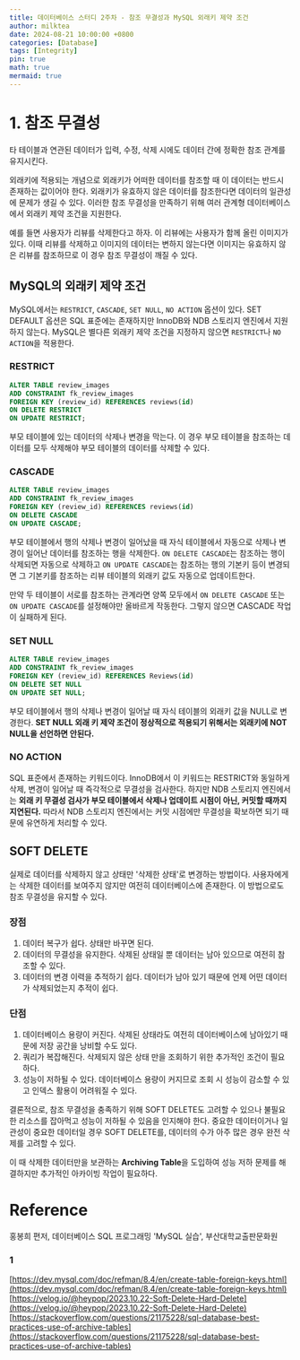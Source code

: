 ```yaml
---
title: 데이터베이스 스터디 2주차 - 참조 무결성과 MySQL 외래키 제약 조건
author: milktea
date: 2024-08-21 10:00:00 +0800
categories: [Database]
tags: [Integrity]
pin: true
math: true
mermaid: true
---
```


# 1. 참조 무결성
타 테이블과 연관된 데이터가 입력, 수정, 삭제 시에도 데이터 간에 정확한 참조 관계를 유지시킨다.

외래키에 적용되는 개념으로 외래키가 어떠한 데이터를 참조할 때 이 데이터는 반드시 존재하는 값이어야 한다.
외래키가 유효하지 않은 데이터를 참조한다면 데이터의 일관성에 문제가 생길 수 있다.
이러한 참조 무결성을 만족하기 위해 여러 관계형 데이터베이스에서 외래키 제약 조건을 지원한다.

예를 들면 사용자가 리뷰를 삭제한다고 하자.
이 리뷰에는 사용자가 함께 올린 이미지가 있다.
이때 리뷰를 삭제하고 이미지의 데이터는 변하지 않는다면 이미지는 유효하지 않은 리뷰를 참조하므로 이 경우 참조 무결성이 깨질 수 있다.

## MySQL의 외래키 제약 조건
MySQL에서는 `RESTRICT`, `CASCADE`, `SET NULL`, `NO ACTION` 옵션이 있다.
SET DEFAULT 옵션은 SQL 표준에는 존재하지만 InnoDB와 NDB 스토리지 엔진에서 지원하지 않는다.
MySQL은 별다른 외래키 제약 조건을 지정하지 않으면 `RESTRICT`나 `NO ACTION`을 적용한다. 

### RESTRICT
```sql
ALTER TABLE review_images
ADD CONSTRAINT fk_review_images
FOREIGN KEY (review_id) REFERENCES reviews(id)
ON DELETE RESTRICT
ON UPDATE RESTRICT;
```

부모 테이블에 있는 데이터의 삭제나 변경을 막는다.
이 경우 부모 테이블을 참조하는 데이터를 모두 삭제해야 부모 테이블의 데이터를 삭제할 수 있다.

### CASCADE
```sql
ALTER TABLE review_images
ADD CONSTRAINT fk_review_images
FOREIGN KEY (review_id) REFERENCES reviews(id)
ON DELETE CASCADE
ON UPDATE CASCADE;
```

부모 테이블에서 행의 삭제나 변경이 일어났을 때 자식 테이블에서 자동으로 삭제나 변경이 일어난 데이터를 참조하는 행을 삭제한다.
`ON DELETE CASCADE`는 참조하는 행이 삭제되면 자동으로 삭제하고 `ON UPDATE CASCADE`는 참조하는 행의 기본키 등이 변경되면 그 기본키를 참조하는 리뷰 테이블의 외래키 값도 자동으로 업데이트한다.

만약 두 테이블이 서로를 참조하는 관계라면 양쪽 모두에서 `ON DELETE CASCADE` 또는 `ON UPDATE CASCADE`를 설정해야만 올바르게 작동한다.
그렇지 않으면 CASCADE 작업이 실패하게 된다. 

### SET NULL
```sql
ALTER TABLE review_images
ADD CONSTRAINT fk_review_images
FOREIGN KEY (review_id) REFERENCES Reviews(id)
ON DELETE SET NULL
ON UPDATE SET NULL;
```

부모 테이블에서 행의 삭제나 변경이 일어날 때 자식 테이블의 외래키 값을 NULL로 변경한다.
**SET NULL 외래 키 제약 조건이 정상적으로 적용되기 위해서는 외래키에 NOT NULL을 선언하면 안된다.**

### NO ACTION
SQL 표준에서 존재하는 키워드이다.
InnoDB에서 이 키워드는 RESTRICT와 동일하게 삭제, 변경이 일어날 때 즉각적으로 무결성을 검사한다.
하지만 NDB 스토리지 엔진에서는 **외래 키 무결성 검사가 부모 테이블에서 삭제나 업데이트 시점이 아닌, 커밋할 때까지 지연된다.**
따라서 NDB 스토리지 엔진에서는 커밋 시점에만 무결성을 확보하면 되기 때문에 유연하게 처리할 수 있다.

## SOFT DELETE
실제로 데이터를 삭제하지 않고 상태만 '삭제한 상태'로 변경하는 방법이다.
사용자에게는 삭제한 데이터를 보여주지 않지만 여전히 데이터베이스에 존재한다.
이 방법으로도 참조 무결성을 유지할 수 있다.

### 장점
1. 데이터 복구가 쉽다. 상태만 바꾸면 된다.
2. 데이터의 무결성을 유지한다. 삭제된 상태일 뿐 데이터는 남아 있으므로 여전히 참조할 수 있다.
3. 데이터의 변경 이력을 추적하기 쉽다. 데이터가 남아 있기 때문에 언제 어떤 데이터가 삭제되었는지 추적이 쉽다.

### 단점
1. 데이터베이스 용량이 커진다. 삭제된 상태라도 여전히 데이터베이스에 남아있기 때문에 저장 공간을 낭비할 수도 있다.
2. 쿼리가 복잡해진다. 삭제되지 않은 상태 만을 조회하기 위한 추가적인 조건이 필요하다.
3. 성능이 저하될 수 있다. 데이터베이스 용량이 커지므로 조회 시 성능이 감소할 수 있고 인덱스 활용이 어려워질 수 있다.

결론적으로, 참조 무결성을 충족하기 위해 SOFT DELETE도 고려할 수 있으나 불필요한 리소스를 잡아먹고 성능이 저하될 수 있음을 인지해야 한다.
중요한 데이터이거나 일관성이 중요한 데이터일 경우 SOFT DELETE를, 데이터의 수가 아주 많은 경우 완전 삭제를 고려할 수 있다.

이 때 삭제한 데이터만을 보관하는 **Archiving Table**을 도입하여 성능 저하 문제를 해결하지만 추가적인 아카이빙 작업이 필요하다.


# Reference
홍봉희 편저, 데이터베이스 SQL 프로그래밍 'MySQL 실습', 부산대학교출판문화원

### 1
[https://dev.mysql.com/doc/refman/8.4/en/create-table-foreign-keys.html](https://dev.mysql.com/doc/refman/8.4/en/create-table-foreign-keys.html)
[https://velog.io/@heypop/2023.10.22-Soft-Delete-Hard-Delete](https://velog.io/@heypop/2023.10.22-Soft-Delete-Hard-Delete)
[https://stackoverflow.com/questions/21175228/sql-database-best-practices-use-of-archive-tables](https://stackoverflow.com/questions/21175228/sql-database-best-practices-use-of-archive-tables)


